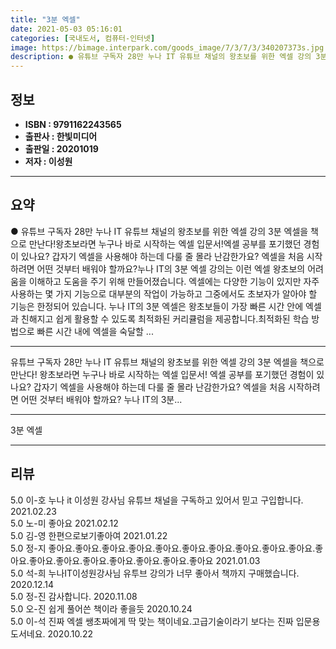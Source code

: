 ```yaml
---
title: "3분 엑셀"
date: 2021-05-03 05:16:01
categories: [국내도서, 컴퓨터-인터넷]
image: https://bimage.interpark.com/goods_image/7/3/7/3/340207373s.jpg
description: ● 유튜브 구독자 28만 누나 IT 유튜브 채널의 왕초보를 위한 엑셀 강의 3분 엑셀을 책으로 만난다!왕초보라면 누구나 바로 시작하는 엑셀 입문서!엑셀 공부를 포기했던 경험이 있나요? 갑자기 엑셀을 사용해야 하는데 다룰 줄 몰라 난감한가요? 엑셀을 처음 시작하려면 어떤 것부터 배워야
---
```


## **정보**

- **ISBN : 9791162243565**
- **출판사 : 한빛미디어**
- **출판일 : 20201019**
- **저자 : 이성원**

------



## **요약**

●  유튜브 구독자 28만 누나 IT 유튜브 채널의 왕초보를 위한 엑셀 강의 3분 엑셀을 책으로 만난다!왕초보라면 누구나 바로 시작하는 엑셀 입문서!엑셀 공부를 포기했던 경험이 있나요? 갑자기 엑셀을 사용해야 하는데 다룰 줄 몰라 난감한가요? 엑셀을 처음 시작하려면 어떤 것부터 배워야 할까요?누나 IT의 3분 엑셀 강의는 이런 엑셀 왕초보의 어려움을 이해하고 도움을 주기 위해 만들어졌습니다. 엑셀에는 다양한 기능이 있지만 자주 사용하는 몇 가지 기능으로 대부분의 작업이 가능하고 그중에서도 초보자가 알아야 할 기능은 한정되어 있습니다. 누나 IT의 3분 엑셀은 왕초보들이 가장 빠른 시간 안에 엑셀과 친해지고 쉽게 활용할 수 있도록 최적화된 커리큘럼을 제공합니다.최적화된 학습 방법으로 빠른 시간 내에 엑셀을 숙달할 ...

------

유튜브 구독자 28만 누나 IT 유튜브 채널의 왕초보를 위한 엑셀 강의 3분 엑셀을 책으로 만난다!
왕초보라면 누구나 바로 시작하는 엑셀 입문서!
엑셀 공부를 포기했던 경험이 있나요? 갑자기 엑셀을 사용해야 하는데 다룰 줄 몰라 난감한가요? 엑셀을 처음 시작하려면 어떤 것부터 배워야 할까요?
누나 IT의 3분... 

------


3분 엑셀 

------


## **리뷰** 

5.0 이-호 누나 it 이성원 강사님 유튜브 채널을 구독하고 있어서 믿고 구입합니다. 2021.02.23 <br/>5.0 노-미 좋아요 2021.02.12 <br/>5.0 김-영 한편으로보기좋아여 2021.01.22 <br/>5.0 정-지 좋아요.좋아요.좋아요.좋아요.좋아요.좋아요.좋아요.좋아요.좋아요.좋아요.좋아요.좋아요.좋아요.좋아요.좋아요.좋아요.좋아요.좋아요 2021.01.03 <br/>5.0 석-희 누나IT이성원강사님 유투브 강의가 너무 좋아서 책까지 구매했습니다.  2020.12.14 <br/>5.0 정-진 감사합니다. 2020.11.08 <br/>5.0 오-진 쉽게 풀어쓴 책이라 좋을듯 2020.10.24 <br/>5.0 이-석 진짜 엑셀 쌩초짜에게 딱 맞는 책이네요.고급기술이라기 보다는 진짜 입문용 도서네요. 2020.10.22 <br/>
